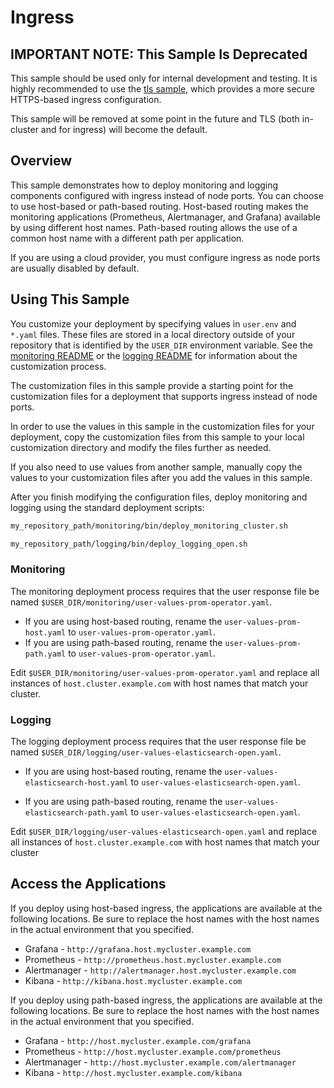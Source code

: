 # Ingress

## IMPORTANT NOTE: This Sample Is Deprecated

This sample should be used only for internal development and testing. It is
highly recommended to use the [tls sample](/samples/tls), which provides a more
secure HTTPS-based ingress configuration.

This sample will be removed at some point in the future and TLS (both
in-cluster and for ingress) will become the default.

## Overview

This sample demonstrates how to deploy monitoring and logging components
configured with ingress instead of node ports. You can choose to use host-based
or path-based routing. Host-based routing makes the monitoring applications
(Prometheus, Alertmanager, and Grafana) available by using different host names.
Path-based routing allows the use of a common host name with a different path
per application.

If you are using a cloud provider, you must configure ingress as node ports are
usually disabled by default.

## Using This Sample

You customize your deployment by specifying values in `user.env` and `*.yaml`
files. These files are stored in a local directory outside of your repository
that is identified by the `USER_DIR` environment variable. See the
[monitoring README](../../monitoring/README.md#mon_custom) or the
[logging README](../../logging/README.md#log_custom) for information about the
customization process.

The customization files in this sample provide a starting point for the
customization files for a deployment that supports ingress instead of node ports.

In order to use the values in this sample in the customization files for your
deployment, copy the customization files from this sample to your local
customization directory and modify the files further as needed.

If you also need to use values from another sample, manually copy the values to
your customization files after you add the values in this sample.

After you finish modifying the configuration files, deploy monitoring and
logging using the standard deployment scripts:

```bash
my_repository_path/monitoring/bin/deploy_monitoring_cluster.sh
```

```bash
my_repository_path/logging/bin/deploy_logging_open.sh
```

### Monitoring

The monitoring deployment process requires that the user response file be
named `$USER_DIR/monitoring/user-values-prom-operator.yaml`.

- If you are using host-based routing, rename the
  `user-values-prom-host.yaml` to `user-values-prom-operator.yaml`.
- If you are using path-based routing, rename the `user-values-prom-path.yaml`
  to `user-values-prom-operator.yaml`.

Edit `$USER_DIR/monitoring/user-values-prom-operator.yaml` and replace
all instances of `host.cluster.example.com` with host names that match your cluster.

### Logging

The logging deployment process requires that the user response file be
named `$USER_DIR/logging/user-values-elasticsearch-open.yaml`.

- If you are using host-based routing, rename the
  `user-values-elasticsearch-host.yaml` to `user-values-elasticsearch-open.yaml`.

- If you are using path-based routing, rename the `user-values-elasticsearch-path.yaml`
to `user-values-elasticsearch-open.yaml`.

Edit `$USER_DIR/logging/user-values-elasticsearch-open.yaml` and replace
all instances of `host.cluster.example.com` with host names that match your cluster

## Access the Applications

If you deploy using host-based ingress, the applications are available at the
following locations. Be sure to replace the host names with the host names in the 
actual environment that you specified.

- Grafana - `http://grafana.host.mycluster.example.com`
- Prometheus - `http://prometheus.host.mycluster.example.com`
- Alertmanager - `http://alertmanager.host.mycluster.example.com`
- Kibana - `http://kibana.host.mycluster.example.com`

If you deploy using path-based ingress, the applications are available at the
following locations. Be sure to replace the host names with the host names in the 
actual environment that you specified.

- Grafana - `http://host.mycluster.example.com/grafana`
- Prometheus - `http://host.mycluster.example.com/prometheus`
- Alertmanager - `http://host.mycluster.example.com/alertmanager`
- Kibana - `http://host.mycluster.example.com/kibana`
